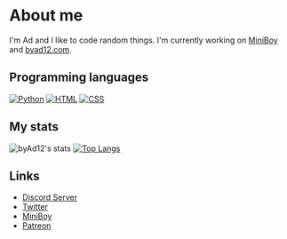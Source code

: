 # About me

I'm Ad and I like to code random things.
I'm currently working on [MiniBoy](https://miniboy.lol) and [byad12.com](https://y.byad12.com).

## Programming languages
[![Python](https://www.quintagroup.com/++theme++quintagroup-theme/images/logo_python_section.png)](https://python.org)
[![HTML](https://th.bing.com/th/id/R.42817ec095b69bb84d16ee097333e5d3?rik=VXHOK76twooHlQ&pid=ImgRaw&r=0)](https://html5.org)
[![CSS](https://www.proteusthemes.com/wp-content/uploads/2017/11/features-css-min.png)]()

## My stats
![byAd12's stats](https://github-readme-stats.vercel.app/api?username=byad12&show_icons=true&theme=transparent)
[![Top Langs](https://github-readme-stats.vercel.app/api/top-langs/?username=byAd12&layout=compact)](https://github.com/byad12)

## Links

* [Discord Server](https://discord.gg/gG3DnUfj6E)
* [Twitter](https://twitter.com/MiniBoy_Bot)
* [MiniBoy](https://dsc.gg/miniboy)
* [Patreon](https://www.patreon.com/MiniBoy)

